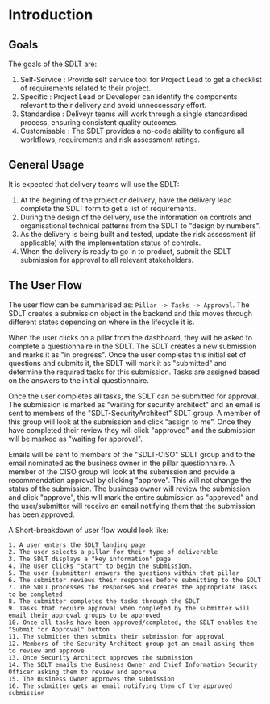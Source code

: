 # Introduction

## Goals
The goals of the SDLT are:
1. Self-Service : Provide self service tool for Project Lead to get a checklist of requirements related to their project.
2. Specific : Project Lead or Developer can identify the components relevant to their delivery and avoid unneccessary effort.
3. Standardise : Deliveyr teams will work through a single standardised process, ensuring consistent quality outcomes.
4. Customisable : The SDLT provides a no-code ability to configure all workflows, requirements and risk assessment ratings.

## General Usage
It is expected that delivery teams will use the SDLT:
1. At the begining of the project or delivery, have the delivery lead complete the SDLT form to get a list of requirements.
2. During the design of the delivery, use the information on controls and organisational technical patterns from the SDLT to "design by numbers".
3. As the delivery is being built and tested, update the risk assessment (if applicable) with the implementation status of controls.
4. When the delivery is ready to go in to product, submit the SDLT submission for approval to all relevant stakeholders.

## The User Flow
The user flow can be summarised as: `Pillar -> Tasks -> Approval`. The SDLT creates a submission object in the backend and this moves through different states depending on where in the lifecycle it is.

When the user clicks on a pillar from the dashboard, they will be asked to complete a questionnaire in the SDLT. The SDLT creates a new submission and marks it as "in progress". Once the user completes this initial set of questions and submits it, the SDLT will mark it as "submitted" and determine the required tasks for this submission. Tasks are assigned based on the answers to the initial questionnaire.

Once the user completes all tasks, the SDLT can be submitted for approval. The submission is marked as "waiting for security architect" and an email is sent to members of the "SDLT-SecurityArchitect" SDLT group. A member of this group will look at the submission and click "assign to me". Once they have completed their review they will click "approved" and the submission will be marked as "waiting for approval".

Emails will be sent to members of the "SDLT-CISO" SDLT group and to the email nominated as the business owner in the pillar questionnaire. A member of the CISO group will look at the submission and provide a recommendation approval by clicking "approve". This will not change the status of the submission. The business owner will review the submission and click "approve", this will mark the entire submission as "approved" and the user/submitter will receive an email notifying them that the submission has been approved.

A Short-breakdown of user flow would look like:

    1. A user enters the SDLT landing page
    2. The user selects a pillar for their type of deliverable
    3. The SDLT displays a "key information" page
    4. The user clicks "Start" to begin the submission.
    5. The user (submitter) answers the questions within that pillar
    6. The submitter reviews their responses before submitting to the SDLT
    7. The SDLT processes the responses and creates the appropriate Tasks to be completed
    8. The submitter completes the tasks through the SDLT
    9. Tasks that require approval when completed by the submitter will email their approval groups to be approved
    10. Once all tasks have been approved/completed, the SDLT enables the "Submit for Approval" button
    11. The submitter then submits their submission for approval
    12. Members of the Security Architect group get an email asking them to review and approve
    13. Once Security Architect approves the submission
    14. The SDLT emails the Business Owner and Chief Information Security Officer asking them to review and approve
    15. The Business Owner approves the submission
    16. The submitter gets an email notifying them of the approved submission